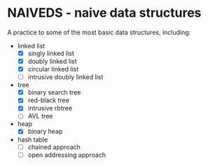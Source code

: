 # NAIVEDS - naive data structures
A practice to some of the most basic data structures, including:
- linked list
    - [X] singly linked list
    - [X] doubly linked list
    - [X] circular linked list
    - [ ] intrusive doubly linked list
- tree
    - [X] binary search tree
    - [X] red-black tree
    - [X] intrusive rbtree
    - [ ] AVL tree
- heap
    - [X] binary heap
- hash table
    - [ ] chained approach
    - [ ] open addressing approach
